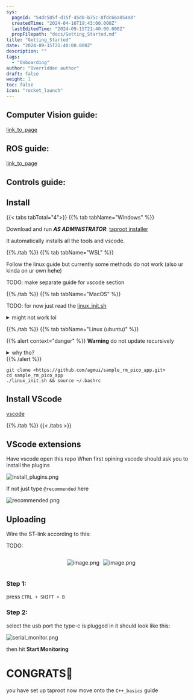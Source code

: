```yaml
---
sys:
  pageId: "54dc585f-d15f-45d0-b75c-8fdc66a854a8"
  createdTime: "2024-04-16T19:43:00.000Z"
  lastEditedTime: "2024-09-15T21:40:00.000Z"
  propFilepath: "docs/Getting_Started.md"
title: "Getting_Started"
date: "2024-09-15T21:40:00.000Z"
description: ""
tags:
  - "Onboarding"
author: "Overridden author"
draft: false
weight: 1
toc: false
icon: "rocket_launch"
---
```


## Computer Vision guide:

[link_to_page](86d45bc0-388b-4d26-8848-44f255f73d0e)

## ROS guide:

[link_to_page](3c76c1de-ec8f-46d6-8b0a-294005edc2d5)

## Controls guide:

## Install

{{< tabs tabTotal="4">}}
{{% tab tabName="Windows" %}}

Download and run _**AS ADMINISTRATOR**_: [taproot installer](https://github.com/Thornbots/TeachingFreshies/releases/tag/1.0)

It automatically installs all the tools and vscode.

{{% /tab %}}
{{% tab tabName="WSL" %}}

Follow the linux guide but currently some methods do not work (also ur kinda on ur own hehe)

TODO: make separate guide for vscode section

{{% /tab %}}
{{% tab tabName="MacOS" %}}

TODO: for now just read the [linux_init.sh](https://github.com/agmui/sample_rm_pico_app/blob/main/linux_init.sh)

<details>
<summary>might not work lol</summary>

`brew install libusb pkg-config`

Next install: [vscode](https://code.visualstudio.com/Download)

</details>

{{% /tab %}}
{{% tab tabName="Linux (ubuntu)" %}}

{{% alert context="danger" %}}
**Warning** do not update recursively
<details>
<summary>why tho?</summary>
There are some submodules that may go on for a while (like tinyusb) and I highly
recommend you don't need to get them.
If you want to see what submodules I update just look in `linux_init.sh`
</details>
{{% /alert %}}

```shell
git clone <https://github.com/agmui/sample_rm_pico_app.git>
cd sample_rm_pico_app
./linux_init.sh && source ~/.bashrc
```

## Install VScode

[vscode](https://code.visualstudio.com/Download)

{{% /tab %}}
{{< /tabs >}}

## VScode extensions

Have vscode open this repo
When first opining vscode should ask you to install the plugins

![install_plugins.png](https://prod-files-secure.s3.us-west-2.amazonaws.com/d518164a-d88e-44d1-a4ee-3adb3bd8bce0/89bd30f0-1825-4e77-867b-0a41ce370880/install_plugins.png?X-Amz-Algorithm=AWS4-HMAC-SHA256&X-Amz-Content-Sha256=UNSIGNED-PAYLOAD&X-Amz-Credential=ASIAZI2LB466YN4GF7WB%2F20250428%2Fus-west-2%2Fs3%2Faws4_request&X-Amz-Date=20250428T004205Z&X-Amz-Expires=3600&X-Amz-Security-Token=IQoJb3JpZ2luX2VjEND%2F%2F%2F%2F%2F%2F%2F%2F%2F%2FwEaCXVzLXdlc3QtMiJHMEUCIQCXDjJmhx5n6QwSPnZIMCF1p3MItEb7PZw17taNJ%2BS1CAIgP684h84S8fKRLDlksvAPDQLpQuK7njJWFqCw6EQa%2BwIq%2FwMIaRAAGgw2Mzc0MjMxODM4MDUiDIwLtkf%2FV2OKn46wyircAyYiZ4t3SVLLmORyAf6sGimgawmhYwxK1VYm0MSL%2FzBkfzZIIv3nUZLP1%2BQPyOn57pxiea2kmhM96639K4lL6FbJV%2BzeS5JUojHeRf3JDsJqY7NyjxkTEh%2FAY1NyrgCRulwIUjcsCK5tSfRy8bLEtVVt5ZnN21YvI9xUJ0ektKaShDspUUQ%2BTb7bRQfUpIPMcixBTRM4i5Bj%2FT2OmNv6veLIE%2FQIoSRrjwuO6K8joNvUXcrGTZgLP4xKRa6MG%2BoX3czuxCUi7Lz3tF6qdREVQIN2qAD3ZDgeG9s82ix8%2BfF4aEaH%2BgX8l1b%2BepoY2B5rqSBQQD1sfwrF51kYUgYQXRfwCW7FLQ4sF4CYO6VjgdkkCnwbjKDHJCHXCvEeEdkUZDQNR7IYQLuoBRbVHuwMYNoDmERoJ%2B7cgr8cHztcYDX7qoA11WXahjCjRv1gflFj8odPG2LeXlIRPPCRESKsNfn7zg5JrIKeGHmpmEikY6wC0yVQF82XdwJ7mm6GBLm5OPDugjiRxV6o4XqVhbzGOYRWJsSmAa%2B4gi25x5LAfdgf6p9zdn%2F9x%2FHHatBm2LDRFE%2FjSBP0bqhIKHBd2nLpoSDqHhYXnbFk3tnJKFuq68qEAXsmYjrRDeG%2FNnSTMOaOu8AGOqUBRgLT2bLx9HKR%2FNUfWtA5%2B%2Btd3yV5UNYStAZ9K5UHHGtxzgj%2BG%2FbTtcZLh4wuYX6uJ3Zl7M595fwtzG1yhHR4QtmU0kFZkYpFTKsW%2FODTRAVW1x4PzVZaS%2FQwQj5NRp4b1lbq0OEEBv2I9Q%2BgdWXLtLaNfuk7kmIYc3UPkx4fjpCqcT74J4OaeIdkZrSj1W9mHh3CCSOWe3fOI4iCJ3AWjPYEr%2Bv3&X-Amz-Signature=d73da3a0ddf5778979d580fcfd04073a930089f752a34dd10c82e7569b887a7e&X-Amz-SignedHeaders=host&x-id=GetObject)

If not just type `@recommended` here  

![recommended.png](https://prod-files-secure.s3.us-west-2.amazonaws.com/d518164a-d88e-44d1-a4ee-3adb3bd8bce0/61e661e9-5d85-4dfc-be0d-8d2097a5e793/recommended.png?X-Amz-Algorithm=AWS4-HMAC-SHA256&X-Amz-Content-Sha256=UNSIGNED-PAYLOAD&X-Amz-Credential=ASIAZI2LB466YN4GF7WB%2F20250428%2Fus-west-2%2Fs3%2Faws4_request&X-Amz-Date=20250428T004205Z&X-Amz-Expires=3600&X-Amz-Security-Token=IQoJb3JpZ2luX2VjEND%2F%2F%2F%2F%2F%2F%2F%2F%2F%2FwEaCXVzLXdlc3QtMiJHMEUCIQCXDjJmhx5n6QwSPnZIMCF1p3MItEb7PZw17taNJ%2BS1CAIgP684h84S8fKRLDlksvAPDQLpQuK7njJWFqCw6EQa%2BwIq%2FwMIaRAAGgw2Mzc0MjMxODM4MDUiDIwLtkf%2FV2OKn46wyircAyYiZ4t3SVLLmORyAf6sGimgawmhYwxK1VYm0MSL%2FzBkfzZIIv3nUZLP1%2BQPyOn57pxiea2kmhM96639K4lL6FbJV%2BzeS5JUojHeRf3JDsJqY7NyjxkTEh%2FAY1NyrgCRulwIUjcsCK5tSfRy8bLEtVVt5ZnN21YvI9xUJ0ektKaShDspUUQ%2BTb7bRQfUpIPMcixBTRM4i5Bj%2FT2OmNv6veLIE%2FQIoSRrjwuO6K8joNvUXcrGTZgLP4xKRa6MG%2BoX3czuxCUi7Lz3tF6qdREVQIN2qAD3ZDgeG9s82ix8%2BfF4aEaH%2BgX8l1b%2BepoY2B5rqSBQQD1sfwrF51kYUgYQXRfwCW7FLQ4sF4CYO6VjgdkkCnwbjKDHJCHXCvEeEdkUZDQNR7IYQLuoBRbVHuwMYNoDmERoJ%2B7cgr8cHztcYDX7qoA11WXahjCjRv1gflFj8odPG2LeXlIRPPCRESKsNfn7zg5JrIKeGHmpmEikY6wC0yVQF82XdwJ7mm6GBLm5OPDugjiRxV6o4XqVhbzGOYRWJsSmAa%2B4gi25x5LAfdgf6p9zdn%2F9x%2FHHatBm2LDRFE%2FjSBP0bqhIKHBd2nLpoSDqHhYXnbFk3tnJKFuq68qEAXsmYjrRDeG%2FNnSTMOaOu8AGOqUBRgLT2bLx9HKR%2FNUfWtA5%2B%2Btd3yV5UNYStAZ9K5UHHGtxzgj%2BG%2FbTtcZLh4wuYX6uJ3Zl7M595fwtzG1yhHR4QtmU0kFZkYpFTKsW%2FODTRAVW1x4PzVZaS%2FQwQj5NRp4b1lbq0OEEBv2I9Q%2BgdWXLtLaNfuk7kmIYc3UPkx4fjpCqcT74J4OaeIdkZrSj1W9mHh3CCSOWe3fOI4iCJ3AWjPYEr%2Bv3&X-Amz-Signature=dc6fe4c8ccc5702d853e0ea7b200c851747db2fcc71456f2566d12e3258e9a92&X-Amz-SignedHeaders=host&x-id=GetObject)

## Uploading

Wire the ST-link according to this:

TODO:

<div style="display: flex;flex-direction: row; column-gap:10px; max-width: 630px;justify-content: center;">
<div>

![image.png](https://prod-files-secure.s3.us-west-2.amazonaws.com/d518164a-d88e-44d1-a4ee-3adb3bd8bce0/210ecb78-1116-4d7b-b9b7-2292f66fa2c2/image.png?X-Amz-Algorithm=AWS4-HMAC-SHA256&X-Amz-Content-Sha256=UNSIGNED-PAYLOAD&X-Amz-Credential=ASIAZI2LB466ZFI5IORT%2F20250428%2Fus-west-2%2Fs3%2Faws4_request&X-Amz-Date=20250428T004209Z&X-Amz-Expires=3600&X-Amz-Security-Token=IQoJb3JpZ2luX2VjEMz%2F%2F%2F%2F%2F%2F%2F%2F%2F%2FwEaCXVzLXdlc3QtMiJHMEUCIGCxRDk8NT0cRMnptC0o9YfKRJXpv6ft8wqWuEqD58TGAiEAnxJ%2Fj3M1XHVHZx9Uc2DiUMCgq%2BPXkQyRclcQk51QgJsq%2FwMIZRAAGgw2Mzc0MjMxODM4MDUiDJ5qI2%2Fin7nVim2zuSrcA9Ia634FXE%2F0zfMJfKczvnTSgJGoNMv7yi2hC58TQtCx%2F7odcnaYbhV9S48KRli%2B%2BWUIhxBqsY1EWobXD3VPXlg%2FHSvhglJh7k3IP3CbZ9OHF5%2B5RI%2Bg3aKoER7JiPDoVR9LXZCWjpR0xAdH0MPlrGrljmflYNOvbs3h7%2F8wbovaqhELw6o6PTVWabNnYn3MFnuNot0OmsIBDwOpXQPl9NB87S3EvAGsL1OKqDJGiWfQj9Q59AY1qyPFLzgqWj%2BqkCSeF7%2BoIO4j4Jg6WGLIEB4EeMste7YAz0tolhXNsxNfQBSaHTm3PusO64OE7FqOnVB450N%2FwnnnQ%2FDEVqbh4kvPvkwZ4BsUT7h%2FrFfI%2BcGEiTGvEOCTiXBOsZI0jTW5XCL%2BZ84J5R5dsAHFiE6RJJ%2B4Fhcstep0Un9i5W5COP8HH216D96EmkXUe8r0T%2ByqqgD0nRz0V6MmNi539yivJbwow66v2ZbHK0YFwev9iPF8HhywI24xh%2Bu%2FrRMww0iBSA5ddPlNgGddytDLsprn58DemDtzo9Z1m%2BHN6RNPXyKH5gcFPA67dA27k1n%2BfyEfAcivRT9NAMtKsuyb1IWnRT%2FyEPdOuxRO07yiyPrNV827byyDl8h4rBItXVfPMP6KusAGOqUB4pTYPbF7vhommQ0yjr%2B25JWg4Wp3qI2V2uDgN989p5jH%2BzkSE1Q%2BAFZ52EFZfSVoRTr5Kr6dUuIh0lY3d4XUvs7oKUO8XMlhtKnib0OBnCQSWbSioOHZLrFcoU%2Fd1fpoSF2RkPBWncMdCmioLJp42%2FDeb4Kr7VbyfvZbn%2FIaiodu0FIJblHEi%2BBwuISnVVq7D2IbcLtgyR7t322ANIfKW%2BSpqBw2&X-Amz-Signature=c00db0e57b2aadb6206ac30dcff0c981b5a867ed5610f1bd2c8c7e38e6f5af63&X-Amz-SignedHeaders=host&x-id=GetObject)

</div>
<div>

![image.png](https://prod-files-secure.s3.us-west-2.amazonaws.com/d518164a-d88e-44d1-a4ee-3adb3bd8bce0/33a0fd0f-8ca6-4a86-8e09-26e95ded1fff/image.png?X-Amz-Algorithm=AWS4-HMAC-SHA256&X-Amz-Content-Sha256=UNSIGNED-PAYLOAD&X-Amz-Credential=ASIAZI2LB466WOKNXGLW%2F20250428%2Fus-west-2%2Fs3%2Faws4_request&X-Amz-Date=20250428T004210Z&X-Amz-Expires=3600&X-Amz-Security-Token=IQoJb3JpZ2luX2VjEMz%2F%2F%2F%2F%2F%2F%2F%2F%2F%2FwEaCXVzLXdlc3QtMiJIMEYCIQCa4sBgiKIBwexJ3suM%2BwiafGf9pWsmrk3jlk92jh6SHwIhAPyvV6R18G0dWjBaZDnYE9%2BuwfuRpT8Ko9jc4FrU29beKv8DCGUQABoMNjM3NDIzMTgzODA1IgyX7p2TOkogJyTGHrgq3AMgpgbtPPArtNZMXNVlRKHw7wA%2BJuk1Gv7aMFiMTpzeAtoN3AhkBCzGlsaPmlydGyS6E9whTsyFHkLwtaDen0TA9o40i3AIIKXyyo%2FTHwQh%2F7aUclTZTxg9VXXfmf8IVIrUic1XOGUoM1xSDY%2BRDqp%2FES3Mi28Q8BpgdUFBOZS%2FTKaaDXCqtIWElBN0x9Tnp27jVnLMg2Bwq7zE1s0koxYLxdY0rK21OXSNUCcdQbnugBa3VjgnYagxS2EhzYYc1Eg7dMyD1S1%2Bbz9vHJx59ogpEUiNDJUTUDt7th93c19OF9zLA%2BkUBQLnh7mdc101%2F2r9oXFYpecZdFzej1%2F7ezFkMNCv%2F%2BHhamCe%2BVZgOeIk27ocunagqyelhvr%2BzKJrYolAMe2U0xEpYlyZZNq3ppc%2Bv2%2BEASNYPAbGv%2BLpYETMsB1YdymjugFYHe0ekOLQKsDxhxMyY9JYzt2qxC6pONU3iJ6ajDmc29t0Mwy5NMYvdMr3L2sc62Rvi2WwS3STqBOIHLEa8MV5j5uTp2vjWFYvfQ7RvQwwuW%2Bw9eXOmdNmY4II8O9ywOg230TM7IUuwgZSV2D5xaiAKNyM0XZC3oorzGv8gnia3phYrLWkXI4sf%2Fhh%2Bld9tcMNHjGTODDyirrABjqkAVjiXG4XTSDNqvVK9vB6%2B1UYZgFCnwAw38daELfXZJGvrBQ9Cx2i2kPoBLVvrmCszCTfTeOOGBiMGGeNgTPpv8vZzW5HrRx1MuoBfvfbFlNNdt5dxHPon%2B5CvsgbsVrCM%2F4Q1TC7VUN9fwgovWBHPMy3KV8Pk%2F%2BYSMDs3vNABkKxAPVd7b7%2Fyzf7eNodYSNBAbtoagxpnJnV65vfwU2pPvo538w3&X-Amz-Signature=af749ef5a616f4debe91b30f9e92728c40ed40147a3bd22158e6c7ab9cc80f59&X-Amz-SignedHeaders=host&x-id=GetObject)

</div>
</div>

### Step 1:

press `CTRL + SHIFT + B`

### Step 2:

select the usb port the type-c is plugged in it should look like this:

![serial_monitor.png](https://prod-files-secure.s3.us-west-2.amazonaws.com/d518164a-d88e-44d1-a4ee-3adb3bd8bce0/f03f4774-05d4-4393-b6a0-d5efb6d315ab/serial_monitor.png?X-Amz-Algorithm=AWS4-HMAC-SHA256&X-Amz-Content-Sha256=UNSIGNED-PAYLOAD&X-Amz-Credential=ASIAZI2LB466YN4GF7WB%2F20250428%2Fus-west-2%2Fs3%2Faws4_request&X-Amz-Date=20250428T004205Z&X-Amz-Expires=3600&X-Amz-Security-Token=IQoJb3JpZ2luX2VjEND%2F%2F%2F%2F%2F%2F%2F%2F%2F%2FwEaCXVzLXdlc3QtMiJHMEUCIQCXDjJmhx5n6QwSPnZIMCF1p3MItEb7PZw17taNJ%2BS1CAIgP684h84S8fKRLDlksvAPDQLpQuK7njJWFqCw6EQa%2BwIq%2FwMIaRAAGgw2Mzc0MjMxODM4MDUiDIwLtkf%2FV2OKn46wyircAyYiZ4t3SVLLmORyAf6sGimgawmhYwxK1VYm0MSL%2FzBkfzZIIv3nUZLP1%2BQPyOn57pxiea2kmhM96639K4lL6FbJV%2BzeS5JUojHeRf3JDsJqY7NyjxkTEh%2FAY1NyrgCRulwIUjcsCK5tSfRy8bLEtVVt5ZnN21YvI9xUJ0ektKaShDspUUQ%2BTb7bRQfUpIPMcixBTRM4i5Bj%2FT2OmNv6veLIE%2FQIoSRrjwuO6K8joNvUXcrGTZgLP4xKRa6MG%2BoX3czuxCUi7Lz3tF6qdREVQIN2qAD3ZDgeG9s82ix8%2BfF4aEaH%2BgX8l1b%2BepoY2B5rqSBQQD1sfwrF51kYUgYQXRfwCW7FLQ4sF4CYO6VjgdkkCnwbjKDHJCHXCvEeEdkUZDQNR7IYQLuoBRbVHuwMYNoDmERoJ%2B7cgr8cHztcYDX7qoA11WXahjCjRv1gflFj8odPG2LeXlIRPPCRESKsNfn7zg5JrIKeGHmpmEikY6wC0yVQF82XdwJ7mm6GBLm5OPDugjiRxV6o4XqVhbzGOYRWJsSmAa%2B4gi25x5LAfdgf6p9zdn%2F9x%2FHHatBm2LDRFE%2FjSBP0bqhIKHBd2nLpoSDqHhYXnbFk3tnJKFuq68qEAXsmYjrRDeG%2FNnSTMOaOu8AGOqUBRgLT2bLx9HKR%2FNUfWtA5%2B%2Btd3yV5UNYStAZ9K5UHHGtxzgj%2BG%2FbTtcZLh4wuYX6uJ3Zl7M595fwtzG1yhHR4QtmU0kFZkYpFTKsW%2FODTRAVW1x4PzVZaS%2FQwQj5NRp4b1lbq0OEEBv2I9Q%2BgdWXLtLaNfuk7kmIYc3UPkx4fjpCqcT74J4OaeIdkZrSj1W9mHh3CCSOWe3fOI4iCJ3AWjPYEr%2Bv3&X-Amz-Signature=73e71382097bea158453df433a8fae536d067aaccacbc6a7ce94d97d72ff0388&X-Amz-SignedHeaders=host&x-id=GetObject)

then hit **Start Monitoring**

# CONGRATS🎉

you have set up taproot now move onto the `C++_basics` guide
